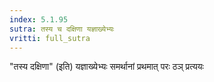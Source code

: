 ```yaml
---
index: 5.1.95
sutra: तस्य च दक्षिणा यज्ञाख्येभ्यः
vritti: full_sutra
---
```


"तस्य दक्षिणा" (इति) यज्ञाख्येभ्यः समर्थानां प्रथमात् परः ठञ् प्रत्ययः 